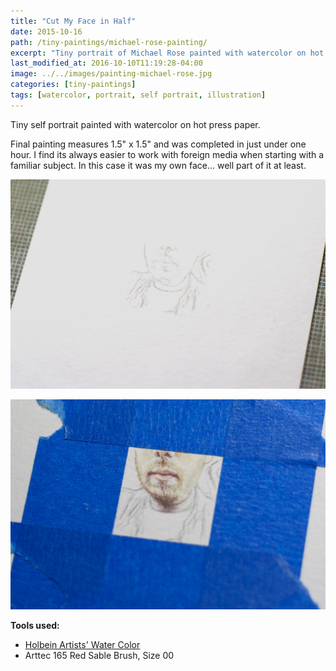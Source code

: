 ```yaml
---
title: "Cut My Face in Half"
date: 2015-10-16
path: /tiny-paintings/michael-rose-painting/
excerpt: "Tiny portrait of Michael Rose painted with watercolor on hot press paper."
last_modified_at: 2016-10-10T11:19:28-04:00
image: ../../images/painting-michael-rose.jpg
categories: [tiny-paintings]
tags: [watercolor, portrait, self portrait, illustration]
---
```


Tiny self portrait painted with watercolor on hot press paper.

Final painting measures 1.5\" x 1.5\" and was completed in just under one hour. I find its always easier to work with foreign media when starting with a familiar subject. In this case it was my own face... well part of it at least.

![Pencil sketch work in process](../../images/painting-michael-rose-process-1-lg.jpg)

![First layer of watercolor glaze](../../images/painting-michael-rose-process-2-lg.jpg)

**Tools used:**

- [Holbein Artists' Water Color](https://amzn.to/2ZPsCTN)
- Arttec 165 Red Sable Brush, Size 00
